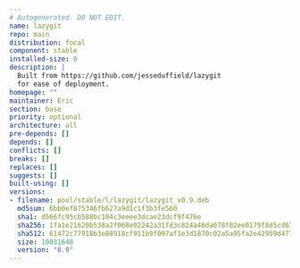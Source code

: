 ```yaml
---
# Autogenerated. DO NOT EDIT.
name: lazygit
repo: main
distribution: focal
component: stable
installed-size: 0
description: |
  Built from https://github.com/jesseduffield/lazygit
  for ease of deployment.
homepage: ""
maintainer: Eric
section: base
priority: optional
architecture: all
pre-depends: []
depends: []
conflicts: []
breaks: []
replaces: []
suggests: []
built-using: []
versions:
- filename: pool/stable/l/lazygit/lazygit_v0.9.deb
  md5sum: 6bb0ef875346fb627a9d1c1f3b3fe560
  sha1: d566fc95cb588bc104c3eeee3dcae23dcf9f476e
  sha256: 1fa1e21620b538a2f068e02242a31fd3c824a46da078f82ee0179f8d5cd67ed3
  sha512: 61472c77918b3e88918cf911b9f097af1e3d1870c02a5a95fa2e42959d477fe55024e62e6c867ccd52cce03777f1a9d9de8d6dc729271c985f4673f0b203d63c
  size: 10031648
  version: "0.9"
---
```

